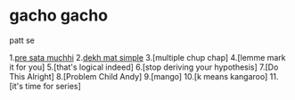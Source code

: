 # gacho gacho
patt se

1.[pre sata muchhi](https://colab.research.google.com/drive/1D8opYhTJCSX8luZbL_2g_E_e1XsdlZrl?usp=sharing)
2.[dekh mat simple](https://docs.google.com/document/d/13AGFSR2hmarj-e0vX3XrbcO2fisGG5BEC5ot9kkRidk/edit?usp=sharing "https://docs.google.com/document/d/13AGFSR2hmarj-e0vX3XrbcO2fisGG5BEC5ot9kkRidk/edit?usp=sharing")
3.[multiple chup chap]
4.[lemme mark it for you]
5.[that's logical indeed]
6.[stop deriving your hypothesis]
7.[Do This Alright]
8.[Problem Child Andy]
9.[mango]
10.[k means kangaroo]
11.[it's time for series]
